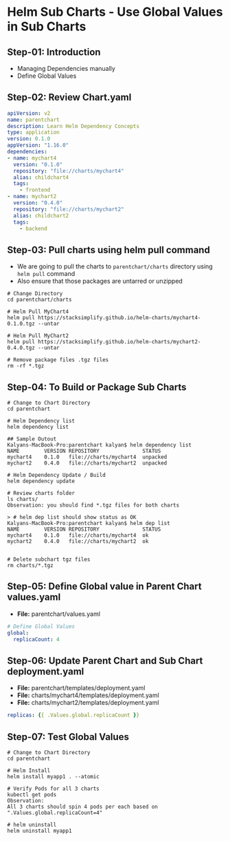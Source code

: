 # Helm Sub Charts - Use Global Values in Sub Charts
## Step-01: Introduction
- Managing Dependencies manually
- Define Global Values

## Step-02: Review Chart.yaml
```yaml
apiVersion: v2
name: parentchart
description: Learn Helm Dependency Concepts
type: application
version: 0.1.0
appVersion: "1.16.0"
dependencies:
- name: mychart4
  version: "0.1.0"
  repository: "file://charts/mychart4"
  alias: childchart4
  tags: 
    - frontend
- name: mychart2
  version: "0.4.0"
  repository: "file://charts/mychart2"
  alias: childchart2
  tags: 
    - backend
```

## Step-03: Pull charts using helm pull command 
- We are going to pull the charts to `parentchart/charts` directory using `helm pull` command
- Also ensure that those packages are untarred or unzipped
```t
# Change Directory
cd parentchart/charts

# Helm Pull MyChart4
helm pull https://stacksimplify.github.io/helm-charts/mychart4-0.1.0.tgz --untar

# Helm Pull MyChart2
helm pull https://stacksimplify.github.io/helm-charts/mychart2-0.4.0.tgz --untar

# Remove package files .tgz files
rm -rf *.tgz
```

## Step-04: To Build or Package Sub Charts
```t
# Change to Chart Directory
cd parentchart

# Helm Dependency list
helm dependency list

## Sample Outout
Kalyans-MacBook-Pro:parentchart kalyan$ helm dependency list
NAME    	VERSION	REPOSITORY             	STATUS  
mychart4	0.1.0  	file://charts/mychart4 	unpacked
mychart2	0.4.0  	file://charts/mychart2	unpacked

# Helm Dependency Update / Build
helm dependency update

# Review charts folder
ls charts/
Observation: you should find *.tgz files for both charts

> # helm dep list should show status as OK
Kalyans-MacBook-Pro:parentchart kalyan$ helm dep list
NAME    	VERSION	REPOSITORY            	STATUS
mychart4	0.1.0  	file://charts/mychart4	ok    
mychart2	0.4.0  	file://charts/mychart2	ok  


# Delete subchart tgz files
rm charts/*.tgz
```

## Step-05: Define Global value in Parent Chart values.yaml
- **File:** parentchart/values.yaml
```yaml
# Define Global Values
global:
  replicaCount: 4
```

## Step-06: Update Parent Chart and Sub Chart deployment.yaml
- **File:** parentchart/templates/deployment.yaml
- **File:** charts/mychart4/templates/deployment.yaml
- **File:** charts/mychart2/templates/deployment.yaml
```yaml
replicas: {{ .Values.global.replicaCount }}
```

## Step-07: Test Global Values
```t
# Change to Chart Directory
cd parentchart

# Helm Install
helm install myapp1 . --atomic

# Verify Pods for all 3 charts
kubectl get pods
Observation: 
All 3 charts should spin 4 pods per each based on ".Values.global.replicaCount=4"

# helm uninstall
helm uninstall myapp1
```